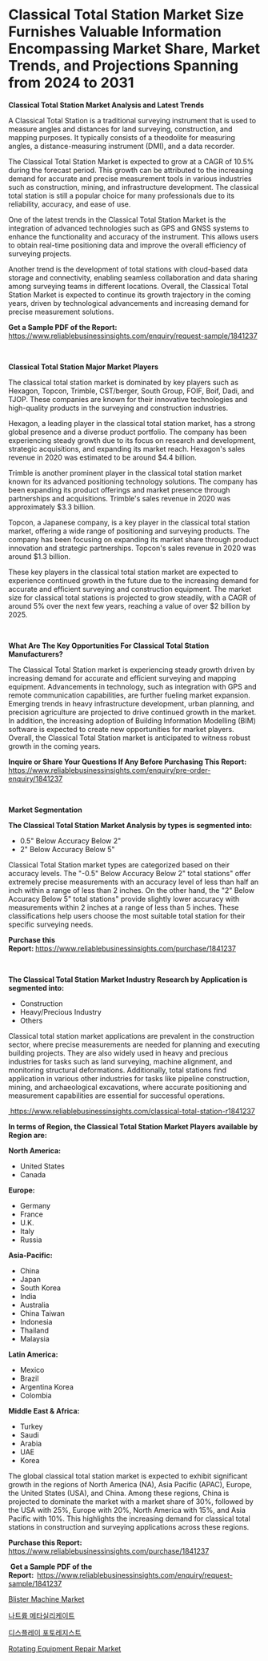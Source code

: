 <p><h1>Classical Total Station Market Size Furnishes Valuable Information Encompassing Market Share, Market Trends, and Projections Spanning from 2024 to 2031</h1></p><p><strong>Classical Total Station Market Analysis and Latest Trends</strong></p>
<p><p>A Classical Total Station is a traditional surveying instrument that is used to measure angles and distances for land surveying, construction, and mapping purposes. It typically consists of a theodolite for measuring angles, a distance-measuring instrument (DMI), and a data recorder.</p><p>The Classical Total Station Market is expected to grow at a CAGR of 10.5% during the forecast period. This growth can be attributed to the increasing demand for accurate and precise measurement tools in various industries such as construction, mining, and infrastructure development. The classical total station is still a popular choice for many professionals due to its reliability, accuracy, and ease of use.</p><p>One of the latest trends in the Classical Total Station Market is the integration of advanced technologies such as GPS and GNSS systems to enhance the functionality and accuracy of the instrument. This allows users to obtain real-time positioning data and improve the overall efficiency of surveying projects.</p><p>Another trend is the development of total stations with cloud-based data storage and connectivity, enabling seamless collaboration and data sharing among surveying teams in different locations. Overall, the Classical Total Station Market is expected to continue its growth trajectory in the coming years, driven by technological advancements and increasing demand for precise measurement solutions.</p></p>
<p><strong>Get a Sample PDF of the Report:&nbsp;</strong> <a href="https://www.reliablebusinessinsights.com/enquiry/request-sample/1841237">https://www.reliablebusinessinsights.com/enquiry/request-sample/1841237</a></p>
<p>&nbsp;</p>
<p><strong>Classical Total Station Major Market Players</strong></p>
<p><p>The classical total station market is dominated by key players such as Hexagon, Topcon, Trimble, CST/berger, South Group, FOIF, Boif, Dadi, and TJOP. These companies are known for their innovative technologies and high-quality products in the surveying and construction industries.</p><p>Hexagon, a leading player in the classical total station market, has a strong global presence and a diverse product portfolio. The company has been experiencing steady growth due to its focus on research and development, strategic acquisitions, and expanding its market reach. Hexagon's sales revenue in 2020 was estimated to be around $4.4 billion.</p><p>Trimble is another prominent player in the classical total station market known for its advanced positioning technology solutions. The company has been expanding its product offerings and market presence through partnerships and acquisitions. Trimble's sales revenue in 2020 was approximately $3.3 billion.</p><p>Topcon, a Japanese company, is a key player in the classical total station market, offering a wide range of positioning and surveying products. The company has been focusing on expanding its market share through product innovation and strategic partnerships. Topcon's sales revenue in 2020 was around $1.3 billion.</p><p>These key players in the classical total station market are expected to experience continued growth in the future due to the increasing demand for accurate and efficient surveying and construction equipment. The market size for classical total stations is projected to grow steadily, with a CAGR of around 5% over the next few years, reaching a value of over $2 billion by 2025.</p></p>
<p>&nbsp;</p>
<p><strong>What Are The Key Opportunities For Classical Total Station Manufacturers?</strong></p>
<p><p>The Classical Total Station market is experiencing steady growth driven by increasing demand for accurate and efficient surveying and mapping equipment. Advancements in technology, such as integration with GPS and remote communication capabilities, are further fueling market expansion. Emerging trends in heavy infrastructure development, urban planning, and precision agriculture are projected to drive continued growth in the market. In addition, the increasing adoption of Building Information Modelling (BIM) software is expected to create new opportunities for market players. Overall, the Classical Total Station market is anticipated to witness robust growth in the coming years.</p></p>
<p><strong>Inquire or Share Your Questions If Any Before Purchasing This Report:</strong> <a href="https://www.reliablebusinessinsights.com/enquiry/pre-order-enquiry/1841237">https://www.reliablebusinessinsights.com/enquiry/pre-order-enquiry/1841237</a></p>
<p>&nbsp;</p>
<p><strong>Market Segmentation</strong></p>
<p><strong>The Classical Total Station Market Analysis by types is segmented into:</strong></p>
<p><ul><li>0.5" Below Accuracy Below 2"</li><li>2" Below Accuracy Below 5"</li></ul></p>
<p><p>Classical Total Station market types are categorized based on their accuracy levels. The "-0.5" Below Accuracy Below 2" total stations" offer extremely precise measurements with an accuracy level of less than half an inch within a range of less than 2 inches. On the other hand, the "2" Below Accuracy Below 5" total stations" provide slightly lower accuracy with measurements within 2 inches at a range of less than 5 inches. These classifications help users choose the most suitable total station for their specific surveying needs.</p></p>
<p><strong>Purchase this Report:&nbsp;</strong><a href="https://www.reliablebusinessinsights.com/purchase/1841237">https://www.reliablebusinessinsights.com/purchase/1841237</a></p>
<p>&nbsp;</p>
<p><strong>The Classical Total Station Market Industry Research by Application is segmented into:</strong></p>
<p><ul><li>Construction</li><li>Heavy/Precious Industry</li><li>Others</li></ul></p>
<p><p>Classical total station market applications are prevalent in the construction sector, where precise measurements are needed for planning and executing building projects. They are also widely used in heavy and precious industries for tasks such as land surveying, machine alignment, and monitoring structural deformations. Additionally, total stations find application in various other industries for tasks like pipeline construction, mining, and archaeological excavations, where accurate positioning and measurement capabilities are essential for successful operations.</p></p>
<p><a href="https://www.reliablebusinessinsights.com/classical-total-station-r1841237">&nbsp;https://www.reliablebusinessinsights.com/classical-total-station-r1841237</a></p>
<p><strong>In terms of Region, the Classical Total Station Market Players available by Region are:</strong></p>
<p>
    <p> <strong> North America: </strong>
        <ul>
            <li>United States</li>
            <li>Canada</li>
        </ul>
        </p> 
    <p> <strong> Europe: </strong>
        <ul>
            <li>Germany</li>
            <li>France</li>
            <li>U.K.</li>
            <li>Italy</li>
            <li>Russia</li>
        </ul>
        </p> 
    <p> <strong> Asia-Pacific: </strong>
        <ul>
            <li>China</li>
            <li>Japan</li>
            <li>South Korea</li>
            <li>India</li>
            <li>Australia</li>
            <li>China Taiwan</li>
            <li>Indonesia</li>
            <li>Thailand</li>
            <li>Malaysia</li>
        </ul>
        </p> 
    <p> <strong> Latin America: </strong>
        <ul>
            <li>Mexico</li>
            <li>Brazil</li>
            <li>Argentina Korea</li>
            <li>Colombia</li>
        </ul>
        </p> 
    <p> <strong> Middle East & Africa: </strong>
        <ul>
            <li>Turkey</li>
            <li>Saudi</li>
            <li>Arabia</li>
            <li>UAE</li>
            <li>Korea</li>
        </ul>
    </p>
    </p>
<p><p>The global classical total station market is expected to exhibit significant growth in the regions of North America (NA), Asia Pacific (APAC), Europe, the United States (USA), and China. Among these regions, China is projected to dominate the market with a market share of 30%, followed by the USA with 25%, Europe with 20%, North America with 15%, and Asia Pacific with 10%. This highlights the increasing demand for classical total stations in construction and surveying applications across these regions.</p></p>
<p><strong>Purchase this Report: </strong><a href="https://www.reliablebusinessinsights.com/purchase/1841237">https://www.reliablebusinessinsights.com/purchase/1841237</a></p>
<p>&nbsp;<strong>Get a Sample PDF of the Report:&nbsp;&nbsp;</strong><a href="https://www.reliablebusinessinsights.com/enquiry/request-sample/1841237">https://www.reliablebusinessinsights.com/enquiry/request-sample/1841237</a></p>
<p><strong></strong></p>
<p><p><a href="https://github.com/josesg55/Market-Research-Report-List-3/blob/main/blister-machine-market.md">Blister Machine Market</a></p><p><a href="https://github.com/kein8762/Market-Research-Report-List-2/blob/main/9904810176520.md">나트륨 메타실리케이트</a></p><p><a href="https://github.com/RichardLueilwitz787/Market-Research-Report-List-2/blob/main/1846666176519.md">디스플레이 포토레지스트</a></p><p><a href="https://github.com/mancsybtousav/Market-Research-Report-List-3/blob/main/rotating-equipment-repair-market.md">Rotating Equipment Repair Market</a></p></p>